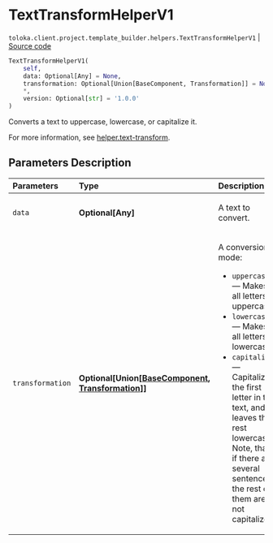 # TextTransformHelperV1
`toloka.client.project.template_builder.helpers.TextTransformHelperV1` | [Source code](https://github.com/Toloka/toloka-kit/blob/v1.2.2/src/client/project/template_builder/helpers.py#L188)

```python
TextTransformHelperV1(
    self,
    data: Optional[Any] = None,
    transformation: Optional[Union[BaseComponent, Transformation]] = None,
    *,
    version: Optional[str] = '1.0.0'
)
```

Converts a text to uppercase, lowercase, or capitalize it.


For more information, see [helper.text-transform](https://toloka.ai/docs/template-builder/reference/helper.text-transform).

## Parameters Description

| Parameters | Type | Description |
| :----------| :----| :-----------|
`data`|**Optional\[Any\]**|<p>A text to convert.</p>
`transformation`|**Optional\[Union\[[BaseComponent](toloka.client.project.template_builder.base.BaseComponent.md), [Transformation](toloka.client.project.template_builder.helpers.TextTransformHelperV1.Transformation.md)\]\]**|<p>A conversion mode:</p> <ul> <li>`uppercase` — Makes all letters uppercase.</li> <li>`lowercase` — Makes all letters lowercase.</li> <li>`capitalize` — Capitalizes the first letter in the text, and leaves the rest lowercase. Note, that if there are several sentences, the rest of them are not capitalized.</li> </ul>
